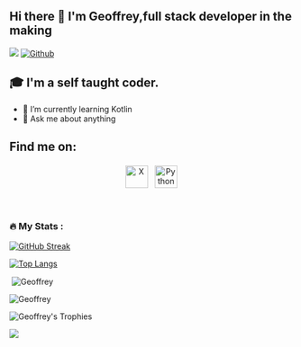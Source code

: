 ## Hi there 👋 I'm Geoffrey,full stack developer in the making
![](https://visitor-badge.laobi.icu/badge?page_id=Jeffx-3.Jeffx-3) [![Github](https://img.shields.io/github/followers/Jeffx-3?label=Followers&logo=Github)](https://github.com/Jeffx-3)




## 🎓 I'm a self taught coder.

- 🌱 I’m currently learning Kotlin 
- 💬 Ask me about anything


## Find me on:

<p align="center">
 <a href="https://twitter.com/geoffowuor"> <img src="https://cdn.jsdelivr.net/npm/simple-icons@v3/icons/twitter.svg" alt="X" height="40" style="vertical-align:top; margin:4px"></a>
 <a href="https://www.linkedin.com/in/geoffrey-owuor-5a0a39233"> <img src="https://cdn.jsdelivr.net/npm/simple-icons@v3/icons/linkedin.svg" alt="Python" height="40" style="vertical-align:top; margin:4px"></a> 

</p>

<br />

### :fire: My Stats :
[![GitHub Streak](https://github-readme-streak-stats.herokuapp.com?user=Jeffx-3&theme=dark)](https://git.io/streak-stats)

[![Top Langs](https://github-readme-stats.vercel.app/api/top-langs/?username=Jeffx-3&layout=compact&theme=vision-friendly-dark)](https://github.com/anuraghazra/github-readme-stats)
<p>&nbsp;<img align="center" src="https://github-readme-stats.vercel.app/api?username=Jeffx-3&show_icons=true&locale=en" alt="Geoffrey" /></p>

<p><img align="center" src="http://github-profile-summary-cards.vercel.app/api/cards/profile-details?username=jeffx-3 &theme=algolia" alt="Geoffrey" /></p>

<p align="left">
  <img src="https://github-profile-trophy.vercel.app/?username=jeffx-3&theme=algolia&column=3&row=2&margin-w=15&margin-h=15&no-bg=false" alt="Geoffrey's Trophies" />
</p>
<a href="https://github-readme-stats.vercel.app/api/top-langs/?username=Jeffx-3&hide=php&theme=tokyonight">
  <img align="left" src="https://github-readme-stats.vercel.app/api/top-langs/?username=Jeffx-3&hide=php&theme=tokyonight" />
</a>
</div>


